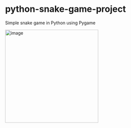 # python-snake-game-project

Simple snake game in Python using Pygame

<img width="301" alt="image" src="https://user-images.githubusercontent.com/109916968/211571502-2a026a94-9d35-4a7b-b537-25fe8aeef904.png">
